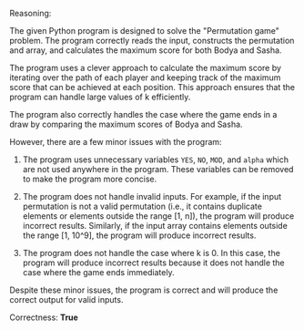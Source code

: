 Reasoning:

The given Python program is designed to solve the "Permutation game" problem. The program correctly reads the input, constructs the permutation and array, and calculates the maximum score for both Bodya and Sasha.

The program uses a clever approach to calculate the maximum score by iterating over the path of each player and keeping track of the maximum score that can be achieved at each position. This approach ensures that the program can handle large values of k efficiently.

The program also correctly handles the case where the game ends in a draw by comparing the maximum scores of Bodya and Sasha.

However, there are a few minor issues with the program:

1. The program uses unnecessary variables `YES`, `NO`, `MOD`, and `alpha` which are not used anywhere in the program. These variables can be removed to make the program more concise.

2. The program does not handle invalid inputs. For example, if the input permutation is not a valid permutation (i.e., it contains duplicate elements or elements outside the range [1, n]), the program will produce incorrect results. Similarly, if the input array contains elements outside the range [1, 10^9], the program will produce incorrect results.

3. The program does not handle the case where k is 0. In this case, the program will produce incorrect results because it does not handle the case where the game ends immediately.

Despite these minor issues, the program is correct and will produce the correct output for valid inputs.

Correctness: **True**